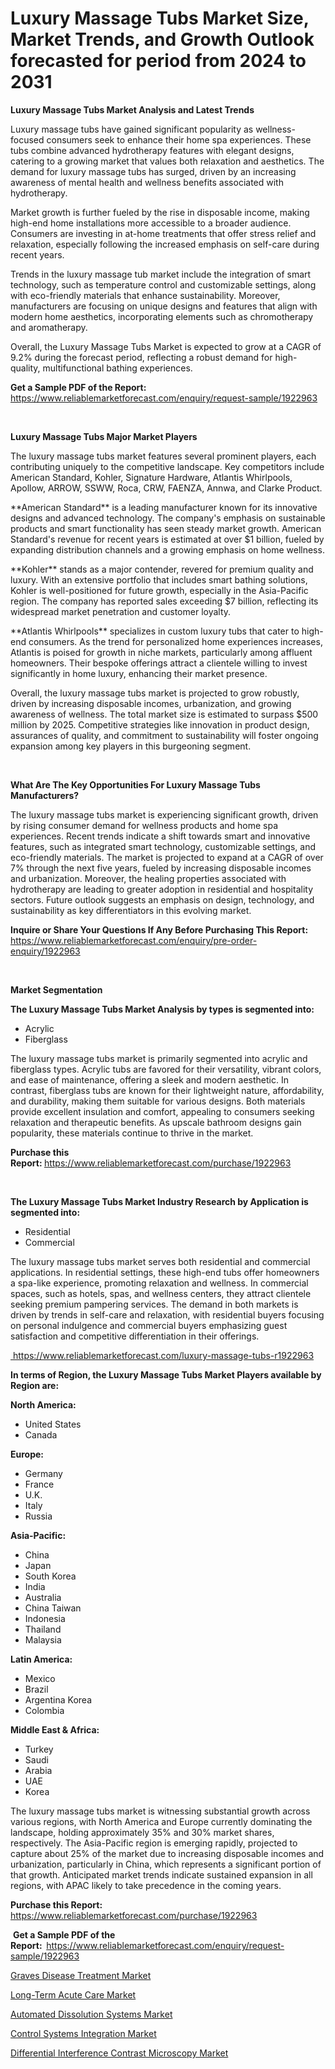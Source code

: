 <p><h1>Luxury Massage Tubs Market Size, Market Trends, and Growth Outlook forecasted for period from 2024 to 2031</h1></p><p><strong>Luxury Massage Tubs Market Analysis and Latest Trends</strong></p>
<p><p>Luxury massage tubs have gained significant popularity as wellness-focused consumers seek to enhance their home spa experiences. These tubs combine advanced hydrotherapy features with elegant designs, catering to a growing market that values both relaxation and aesthetics. The demand for luxury massage tubs has surged, driven by an increasing awareness of mental health and wellness benefits associated with hydrotherapy.</p><p>Market growth is further fueled by the rise in disposable income, making high-end home installations more accessible to a broader audience. Consumers are investing in at-home treatments that offer stress relief and relaxation, especially following the increased emphasis on self-care during recent years. </p><p>Trends in the luxury massage tub market include the integration of smart technology, such as temperature control and customizable settings, along with eco-friendly materials that enhance sustainability. Moreover, manufacturers are focusing on unique designs and features that align with modern home aesthetics, incorporating elements such as chromotherapy and aromatherapy. </p><p>Overall, the Luxury Massage Tubs Market is expected to grow at a CAGR of 9.2% during the forecast period, reflecting a robust demand for high-quality, multifunctional bathing experiences.</p></p>
<p><strong>Get a Sample PDF of the Report:&nbsp;</strong> <a href="https://www.reliablemarketforecast.com/enquiry/request-sample/1922963?utm_campaign=1768&utm_medium=2&utm_source=Github&utm_content=ia&utm_term=24102024&utm_id=luxury-massage-tubs">https://www.reliablemarketforecast.com/enquiry/request-sample/1922963</a></p>
<p>&nbsp;</p>
<p><strong>Luxury Massage Tubs Major Market Players</strong></p>
<p><p>The luxury massage tubs market features several prominent players, each contributing uniquely to the competitive landscape. Key competitors include American Standard, Kohler, Signature Hardware, Atlantis Whirlpools, Apollow, ARROW, SSWW, Roca, CRW, FAENZA, Annwa, and Clarke Product.</p><p>**American Standard** is a leading manufacturer known for its innovative designs and advanced technology. The company's emphasis on sustainable products and smart functionality has seen steady market growth. American Standard's revenue for recent years is estimated at over $1 billion, fueled by expanding distribution channels and a growing emphasis on home wellness.</p><p>**Kohler** stands as a major contender, revered for premium quality and luxury. With an extensive portfolio that includes smart bathing solutions, Kohler is well-positioned for future growth, especially in the Asia-Pacific region. The company has reported sales exceeding $7 billion, reflecting its widespread market penetration and customer loyalty.</p><p>**Atlantis Whirlpools** specializes in custom luxury tubs that cater to high-end consumers. As the trend for personalized home experiences increases, Atlantis is poised for growth in niche markets, particularly among affluent homeowners. Their bespoke offerings attract a clientele willing to invest significantly in home luxury, enhancing their market presence.</p><p>Overall, the luxury massage tubs market is projected to grow robustly, driven by increasing disposable incomes, urbanization, and growing awareness of wellness. The total market size is estimated to surpass $500 million by 2025. Competitive strategies like innovation in product design, assurances of quality, and commitment to sustainability will foster ongoing expansion among key players in this burgeoning segment.</p></p>
<p>&nbsp;</p>
<p><strong>What Are The Key Opportunities For Luxury Massage Tubs Manufacturers?</strong></p>
<p><p>The luxury massage tubs market is experiencing significant growth, driven by rising consumer demand for wellness products and home spa experiences. Recent trends indicate a shift towards smart and innovative features, such as integrated smart technology, customizable settings, and eco-friendly materials. The market is projected to expand at a CAGR of over 7% through the next five years, fueled by increasing disposable incomes and urbanization. Moreover, the healing properties associated with hydrotherapy are leading to greater adoption in residential and hospitality sectors. Future outlook suggests an emphasis on design, technology, and sustainability as key differentiators in this evolving market.</p></p>
<p><strong>Inquire or Share Your Questions If Any Before Purchasing This Report:</strong> <a href="https://www.reliablemarketforecast.com/enquiry/pre-order-enquiry/1922963?utm_campaign=1768&utm_medium=2&utm_source=Github&utm_content=ia&utm_term=24102024&utm_id=luxury-massage-tubs">https://www.reliablemarketforecast.com/enquiry/pre-order-enquiry/1922963</a></p>
<p>&nbsp;</p>
<p><strong>Market Segmentation</strong></p>
<p><strong>The Luxury Massage Tubs Market Analysis by types is segmented into:</strong></p>
<p><ul><li>Acrylic</li><li>Fiberglass</li></ul></p>
<p><p>The luxury massage tubs market is primarily segmented into acrylic and fiberglass types. Acrylic tubs are favored for their versatility, vibrant colors, and ease of maintenance, offering a sleek and modern aesthetic. In contrast, fiberglass tubs are known for their lightweight nature, affordability, and durability, making them suitable for various designs. Both materials provide excellent insulation and comfort, appealing to consumers seeking relaxation and therapeutic benefits. As upscale bathroom designs gain popularity, these materials continue to thrive in the market.</p></p>
<p><strong>Purchase this Report:&nbsp;</strong><a href="https://www.reliablemarketforecast.com/purchase/1922963?utm_campaign=1768&utm_medium=2&utm_source=Github&utm_content=ia&utm_term=24102024&utm_id=luxury-massage-tubs">https://www.reliablemarketforecast.com/purchase/1922963</a></p>
<p>&nbsp;</p>
<p><strong>The Luxury Massage Tubs Market Industry Research by Application is segmented into:</strong></p>
<p><ul><li>Residential</li><li>Commercial</li></ul></p>
<p><p>The luxury massage tubs market serves both residential and commercial applications. In residential settings, these high-end tubs offer homeowners a spa-like experience, promoting relaxation and wellness. In commercial spaces, such as hotels, spas, and wellness centers, they attract clientele seeking premium pampering services. The demand in both markets is driven by trends in self-care and relaxation, with residential buyers focusing on personal indulgence and commercial buyers emphasizing guest satisfaction and competitive differentiation in their offerings.</p></p>
<p><a href="https://www.reliablemarketforecast.com/luxury-massage-tubs-r1922963?utm_campaign=1768&utm_medium=2&utm_source=Github&utm_content=ia&utm_term=24102024&utm_id=luxury-massage-tubs">&nbsp;https://www.reliablemarketforecast.com/luxury-massage-tubs-r1922963</a></p>
<p><strong>In terms of Region, the Luxury Massage Tubs Market Players available by Region are:</strong></p>
<p>
    <p> <strong> North America: </strong>
        <ul>
            <li>United States</li>
            <li>Canada</li>
        </ul>
        </p> 
    <p> <strong> Europe: </strong>
        <ul>
            <li>Germany</li>
            <li>France</li>
            <li>U.K.</li>
            <li>Italy</li>
            <li>Russia</li>
        </ul>
        </p> 
    <p> <strong> Asia-Pacific: </strong>
        <ul>
            <li>China</li>
            <li>Japan</li>
            <li>South Korea</li>
            <li>India</li>
            <li>Australia</li>
            <li>China Taiwan</li>
            <li>Indonesia</li>
            <li>Thailand</li>
            <li>Malaysia</li>
        </ul>
        </p> 
    <p> <strong> Latin America: </strong>
        <ul>
            <li>Mexico</li>
            <li>Brazil</li>
            <li>Argentina Korea</li>
            <li>Colombia</li>
        </ul>
        </p> 
    <p> <strong> Middle East & Africa: </strong>
        <ul>
            <li>Turkey</li>
            <li>Saudi</li>
            <li>Arabia</li>
            <li>UAE</li>
            <li>Korea</li>
        </ul>
    </p>
    </p>
<p><p>The luxury massage tubs market is witnessing substantial growth across various regions, with North America and Europe currently dominating the landscape, holding approximately 35% and 30% market shares, respectively. The Asia-Pacific region is emerging rapidly, projected to capture about 25% of the market due to increasing disposable incomes and urbanization, particularly in China, which represents a significant portion of that growth. Anticipated market trends indicate sustained expansion in all regions, with APAC likely to take precedence in the coming years.</p></p>
<p><strong>Purchase this Report: </strong><a href="https://www.reliablemarketforecast.com/purchase/1922963?utm_campaign=1768&utm_medium=2&utm_source=Github&utm_content=ia&utm_term=24102024&utm_id=luxury-massage-tubs">https://www.reliablemarketforecast.com/purchase/1922963</a></p>
<p>&nbsp;<strong>Get a Sample PDF of the Report:&nbsp;&nbsp;</strong><a href="https://www.reliablemarketforecast.com/enquiry/request-sample/1922963?utm_campaign=1768&utm_medium=2&utm_source=Github&utm_content=ia&utm_term=24102024&utm_id=luxury-massage-tubs">https://www.reliablemarketforecast.com/enquiry/request-sample/1922963</a></p>
<p><strong></strong></p>
<p><p><a href="https://www.linkedin.com/pulse/driving-forces-global-graves-disease-treatment-market-trends-applications-sqhwe?utm_campaign=1768&utm_medium=2&utm_source=Github&utm_content=ia&utm_term=24102024&utm_id=luxury-massage-tubs">Graves Disease Treatment Market</a></p><p><a href="https://github.com/AdeaKodra585/Market-Research-Report-List-1/blob/main/long-term-acute-care-market.md?utm_campaign=1768&utm_medium=2&utm_source=Github&utm_content=ia&utm_term=24102024&utm_id=luxury-massage-tubs">Long-Term Acute Care Market</a></p><p><a href="https://www.linkedin.com/pulse/automated-dissolution-systems-market-trends-detailed-study-4ieec?utm_campaign=1768&utm_medium=2&utm_source=Github&utm_content=ia&utm_term=24102024&utm_id=luxury-massage-tubs">Automated Dissolution Systems Market</a></p><p><a href="https://www.linkedin.com/pulse/control-systems-integration-market-maturity-analysis-regional-2czxf?utm_campaign=1768&utm_medium=2&utm_source=Github&utm_content=ia&utm_term=24102024&utm_id=luxury-massage-tubs">Control Systems Integration Market</a></p><p><a href="https://www.linkedin.com/pulse/differential-interference-contrast-microscopy-market-overview-ckric?utm_campaign=1768&utm_medium=2&utm_source=Github&utm_content=ia&utm_term=24102024&utm_id=luxury-massage-tubs">Differential Interference Contrast Microscopy Market</a></p></p>